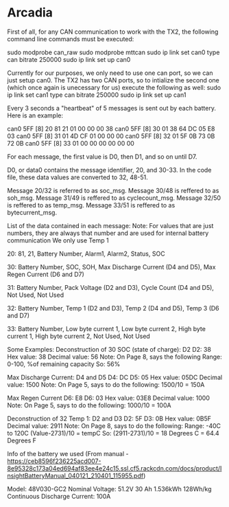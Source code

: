 # Arcadia

First of all, for any CAN communication to work with the TX2, the following command line commands must be executed:

sudo modprobe can_raw
sudo modprobe mttcan
sudo ip link set can0 type can bitrate 250000
sudo ip link set up can0

Currently for our purposes, we only need to use one can port, so we can just setup can0. The TX2 has two CAN ports, so to intialize the second one (which once again is unecessary for us) execute the following as well:
sudo ip link set can1 type can bitrate 250000
sudo ip link set up can1


Every 3 seconds a "heartbeat" of 5 messages is sent out by each battery. Here is an example:
                 
  can0  5FF   [8]  20 81 21 01 00 00 00 38
  can0  5FF   [8]  30 01 38 64 DC 05 E8 03
  can0  5FF   [8]  31 01 4D CF 01 00 00 00
  can0  5FF   [8]  32 01 5F 0B 73 0B 72 0B
  can0  5FF   [8]  33 01 00 00 00 00 00 00
  
 For each message, the first value is D0, then D1, and so on until D7. 

D0, or data0 contains the message identifier, 20, and 30-33. In the code file, these data values are converted to 32, 48-51.

Message 20/32 is referred to as soc_msg.
Message 30/48 is reffered to as soh_msg.
Message 31/49 is reffered to as cyclecount_msg.
Message 32/50 is reffered to as temp_msg.
Message 33/51 is reffered to as bytecurrent_msg.

List of the data contained in each message:
Note: For values that are just numbers, they are always that number and are used for internal battery communication
      We only use Temp 1

20: 81, 21, Battery Number, Alarm1, Alarm2, Status, SOC

30: Battery Number, SOC, SOH, Max Discharge Current (D4 and D5), Max Regen Current (D6 and D7)

31: Battery Number, Pack Voltage (D2 and D3), Cycle Count (D4 and D5), Not Used, Not Used

32: Battery Number, Temp 1 (D2 and D3), Temp 2 (D4 and D5), Temp 3 (D6 and D7)

33: Battery Number, Low byte current 1, Low byte current 2, High byte current 1, High byte current 2, Not Used, Not Used




Some Examples:
Deconstruction of 30
    SOC (state of charge): D2
      D2: 38
      Hex value: 38
      Decimal value: 56
        Note: On Page 8, says the following
          Range: 0-100, %of remaining capacity
        So: 56%

  Max Discharge Current: D4 and D5
    D4: DC      D5: 05
    Hex value: 05DC
    Decimal value: 1500
      Note: On Page 5, says to do the following:
        1500/10 = 150A

  Max Regen Current
    D6: E8      D6: 03
    Hex value: 03E8
    Decimal value: 1000
      Note: On Page 5, says to do the following:
        1000/10 = 100A

Deconstruction of 32
  Temp 1: D2 and D3
    D2: 5F     D3: 0B
    Hex value: 0B5F
    Decimal value: 2911
      Note: On Page 8, says to do the following:
        Range: -40C to 120C
        (Value-2731)/10 = tempC
      So: 
        (2911-2731)/10 = 18 Degrees C = 64.4 Degrees F


Info of the battery we used (From manual - https://ceb8596f236225acd007-8e95328c173a04ed694af83ee4e24c15.ssl.cf5.rackcdn.com/docs/product/InsightBatteryManual_040121_210401_115955.pdf)

Model: 48V030-GC2
Nominal Voltage: 51.2V
30 Ah
1.536kWh
128Wh/kg
Continuous Discharge Current: 100A

